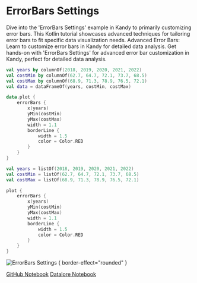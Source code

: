 # ErrorBars Settings

<web-summary>
Dive into the 'ErrorBars Settings' example in Kandy to primarily customizing error bars.
This Kotlin tutorial showcases advanced techniques for tailoring error bars to fit specific data visualization needs.
</web-summary>

<card-summary>
Advanced Error Bars: Learn to customize error bars in Kandy for detailed data analysis.
</card-summary>

<link-summary>
Get hands-on with 'ErrorBars Settings' for advanced error bar customization in Kandy, perfect for detailed data analysis.
</link-summary>


<!---IMPORT org.jetbrains.kotlinx.kandy.letsplot.samples.ErrorBars-->

<!---FUN error_bars_settings-->
<tabs>
<tab title="Dataframe">

```kotlin
val years by columnOf(2018, 2019, 2020, 2021, 2022)
val costMin by columnOf(62.7, 64.7, 72.1, 73.7, 68.5)
val costMax by columnOf(68.9, 71.3, 78.9, 76.5, 72.1)
val data = dataFrameOf(years, costMin, costMax)

data.plot {
    errorBars {
        x(years)
        yMin(costMin)
        yMax(costMax)
        width = 1.1
        borderLine {
            width = 1.5
            color = Color.RED
        }
    }
}
```

</tab>
<tab title="Collections">

```kotlin
val years = listOf(2018, 2019, 2020, 2021, 2022)
val costMin = listOf(62.7, 64.7, 72.1, 73.7, 68.5)
val costMax = listOf(68.9, 71.3, 78.9, 76.5, 72.1)

plot {
    errorBars {
        x(years)
        yMin(costMin)
        yMax(costMax)
        width = 1.1
        borderLine {
            width = 1.5
            color = Color.RED
        }
    }
}
```

</tab></tabs>
<!---END-->

![ErrorBars Settings](error_bars_settings.png) { border-effect="rounded" }

<seealso style="cards">
       <category ref="example-ktnb">
           <a href="https://github.com/Kotlin/kandy/blob/main/examples/notebooks/lets-plot/samples/errorBars/error_bars_settings.ipynb" summary="View the notebook on our GitHub repository">GitHub Notebook</a>
           <a href="https://datalore.jetbrains.com/report/static/KQKedA4jDrKu63O53gEN0z/NFGYJFW8oMlsu5aROAxRGq" summary="Experiment with this example on Datalore">Datalore Notebook</a>
       </category>
</seealso>
